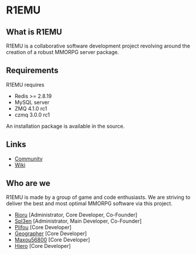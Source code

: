 # R1EMU
## What is R1EMU
R1EMU is a collaborative software development project revolving around the creation of a robust MMORPG server package.

## Requirements
R1EMU requires
  * Redis >= 2.8.19
  * MySQL server
  * ZMQ 4.1.0 rc1
  * czmq 3.0.0 rc1

An installation package is available in the source.

## Links
* [Community](http://www.r1emu.net/index.php)
* [Wiki](http://wiki.r1emu.net/doku.php)

## Who are we
R1EMU is made by a group of game and code enthusiasts. We are striving to deliver the best and most optimal MMORPG software via this project.

  * [Rioru](https://github.com/rioru) [Administrator, Core Developer, Co-Founder]
  * [Spl3en](https://github.com/spl3en) [Administrator, Main Developer, Co-Founder]
  * [Plifou](https://github.com/plifou) [Core Developer]
  * [Geographer](https://github.com/geospace) [Core Developer]
  * [Maxou56800](https://github.com/maxou56800) [Core Developer]
  * [Hiero](https://github.com/ablaise) [Core Developer]

